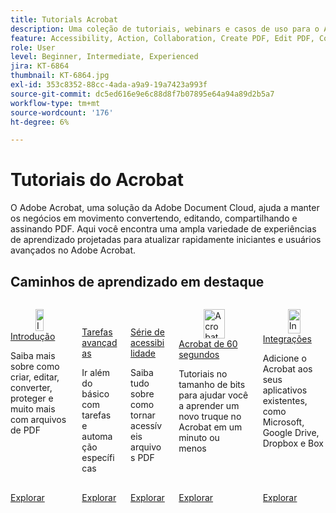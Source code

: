 ```yaml
---
title: Tutorials Acrobat
description: Uma coleção de tutoriais, webinars e casos de uso para o Adobe Acrobat
feature: Accessibility, Action, Collaboration, Create PDF, Edit PDF, Convert PDF, Deploy, Mobile, Optimize PDF, Security, Workflow, Workspace, Skill Builder, Sign, Form
role: User
level: Beginner, Intermediate, Experienced
jira: KT-6864
thumbnail: KT-6864.jpg
exl-id: 353c8352-88cc-4ada-a9a9-19a7423a993f
source-git-commit: dc5ed616e9e6c88d8f7b07895e64a94a89d2b5a7
workflow-type: tm+mt
source-wordcount: '176'
ht-degree: 6%

---
```


# Tutoriais do Acrobat

O Adobe Acrobat, uma solução da Adobe Document Cloud, ajuda a manter os negócios em movimento convertendo, editando, compartilhando e assinando PDF. Aqui você encontra uma ampla variedade de experiências de aprendizado projetadas para atualizar rapidamente iniciantes e usuários avançados no Adobe Acrobat.

<div id="recs-overview-body-1"></div>
<div id="recs-overview-body-2"></div>
<div id="recs-overview-body-3"></div>
<div id="recs-overview-body-4"></div>
<div id="recs-overview-body-5"></div>
<div id="recs-overview-body-6"></div>

## Caminhos de aprendizado em destaque

<!-- START CARDS HTML - DO NOT MODIFY BY HAND -->
<div class="columns">
    <div class="column is-half-tablet is-half-desktop is-one-third-widescreen" aria-label="Getting started">
        <div class="card" style="height: 100%; display: flex; flex-direction: column; height: 100%;">
            <div class="card-image">
                <figure class="image x-is-16by9">
                    <a href="https://experienceleague.adobe.com/pt-br/docs/document-cloud-learn/acrobat-learning/getting-started/getting-started-overview" title="Introdução" target="_self" rel="referrer">
                        <img class="is-bordered-r-small" src="https://experienceleague.adobe.com/pt-br/docs/document-cloud-learn/acrobat-learning/media_19b331849a47f54403361e7661d1882d95fe97fcf.png?width=400&format=webply&optimize=medium" alt="Introdução"
                             style="width: 100%; aspect-ratio: 16 / 9; object-fit: cover; overflow: hidden; display: block; margin: auto;">
                    </a>
                </figure>
            </div>
            <div class="card-content is-padded-small" style="display: flex; flex-direction: column; flex-grow: 1; justify-content: space-between;">
                <div class="top-card-content">
                    <p class="headline is-size-6 has-text-weight-bold">
                        <a href="https://experienceleague.adobe.com/pt-br/docs/document-cloud-learn/acrobat-learning/getting-started/getting-started-overview" target="_self" rel="referrer" title="Introdução">Introdução</a>
                    </p>
                    <p class="is-size-6">Saiba mais sobre como criar, editar, converter, proteger e muito mais com arquivos de PDF</p>
                </div>
                <a href="https://experienceleague.adobe.com/pt-br/docs/document-cloud-learn/acrobat-learning/getting-started/getting-started-overview" target="_self" rel="referrer" class="spectrum-Button spectrum-Button--outline spectrum-Button--primary spectrum-Button--sizeM" style="align-self: flex-start; margin-top: 1rem;">
                    <span class="spectrum-Button-label has-no-wrap has-text-weight-bold">Explorar</span>
                </a>
            </div>
        </div>
    </div>
    <div class="column is-half-tablet is-half-desktop is-one-third-widescreen" aria-label="Advanced tasks">
        <div class="card" style="height: 100%; display: flex; flex-direction: column; height: 100%;">
            <div class="card-image">
                <figure class="image x-is-16by9">
                    <a href="https://experienceleague.adobe.com/pt-br/docs/document-cloud-learn/acrobat-learning/advanced-tasks/advanced-tasks-overview" title="Tarefas avançadas" target="_self" rel="referrer">
                        <img class="is-bordered-r-small" src="https://experienceleague.adobe.com/pt-br/docs/document-cloud-learn/acrobat-learning/media_17d55969ad72e5933df620c2d5c84ba8e273ab39c.png?width=400&format=webply&optimize=medium" alt="Tarefas avançadas"
                             style="width: 100%; aspect-ratio: 16 / 9; object-fit: cover; overflow: hidden; display: block; margin: auto;">
                    </a>
                </figure>
            </div>
            <div class="card-content is-padded-small" style="display: flex; flex-direction: column; flex-grow: 1; justify-content: space-between;">
                <div class="top-card-content">
                    <p class="headline is-size-6 has-text-weight-bold">
                        <a href="https://experienceleague.adobe.com/pt-br/docs/document-cloud-learn/acrobat-learning/advanced-tasks/advanced-tasks-overview" target="_self" rel="referrer" title="Tarefas avançadas">Tarefas avançadas</a>
                    </p>
                    <p class="is-size-6">Ir além do básico com tarefas e automação específicas</p>
                </div>
                <a href="https://experienceleague.adobe.com/pt-br/docs/document-cloud-learn/acrobat-learning/advanced-tasks/advanced-tasks-overview" target="_self" rel="referrer" class="spectrum-Button spectrum-Button--outline spectrum-Button--primary spectrum-Button--sizeM" style="align-self: flex-start; margin-top: 1rem;">
                    <span class="spectrum-Button-label has-no-wrap has-text-weight-bold">Explorar</span>
                </a>
            </div>
        </div>
    </div>
    <div class="column is-half-tablet is-half-desktop is-one-third-widescreen" aria-label="Accessibility series">
        <div class="card" style="height: 100%; display: flex; flex-direction: column; height: 100%;">
            <div class="card-image">
                <figure class="image x-is-16by9">
                    <a href="https://experienceleague.adobe.com/pt-br/docs/document-cloud-learn/acrobat-learning/accessibility-tutorials/accessibility-overview" title="Série Acessibilidade" target="_self" rel="referrer">
                        <img class="is-bordered-r-small" src="https://experienceleague.adobe.com/pt-br/docs/document-cloud-learn/acrobat-learning/accessibility-tutorials/media_1160a8358f39482862ca2409c878ecea8815b0e35.png?width=400&format=webply&optimize=medium" alt="Série Acessibilidade"
                             style="width: 100%; aspect-ratio: 16 / 9; object-fit: cover; overflow: hidden; display: block; margin: auto;">
                    </a>
                </figure>
            </div>
            <div class="card-content is-padded-small" style="display: flex; flex-direction: column; flex-grow: 1; justify-content: space-between;">
                <div class="top-card-content">
                    <p class="headline is-size-6 has-text-weight-bold">
                        <a href="https://experienceleague.adobe.com/pt-br/docs/document-cloud-learn/acrobat-learning/accessibility-tutorials/accessibility-overview" target="_self" rel="referrer" title="Acrobat de 60 segundos">Série de acessibilidade</a>
                    </p>
                    <p class="is-size-6">Saiba tudo sobre como tornar acessíveis arquivos PDF</p>
                </div>
                <a href="https://experienceleague.adobe.com/pt-br/docs/document-cloud-learn/acrobat-learning/accessibility-tutorials/accessibility-overview" target="_self" rel="referrer" class="spectrum-Button spectrum-Button--outline spectrum-Button--primary spectrum-Button--sizeM" style="align-self: flex-start; margin-top: 1rem;">
                    <span class="spectrum-Button-label has-no-wrap has-text-weight-bold">Explorar</span>
                </a>
            </div>
        </div>
    </div>
    <div class="column is-half-tablet is-half-desktop is-one-third-widescreen" aria-label="60-second Acrobat">
        <div class="card" style="height: 100%; display: flex; flex-direction: column; height: 100%;">
            <div class="card-image">
                <figure class="image x-is-16by9">
                    <a href="https://experienceleague.adobe.com/pt-br/docs/document-cloud-learn/acrobat-learning/60-second/60-second-overview" title="Acrobat de 60 segundos" target="_self" rel="referrer">
                        <img class="is-bordered-r-small" src="https://experienceleague.adobe.com/pt-br/docs/document-cloud-learn/acrobat-learning/media_1e95e07bbceaf7e8f9bfccff9dccc7827fe813d96.png?width=400&format=webply&optimize=medium" alt="Acrobat de 60 segundos"
                             style="width: 100%; aspect-ratio: 16 / 9; object-fit: cover; overflow: hidden; display: block; margin: auto;">
                    </a>
                </figure>
            </div>
            <div class="card-content is-padded-small" style="display: flex; flex-direction: column; flex-grow: 1; justify-content: space-between;">
                <div class="top-card-content">
                    <p class="headline is-size-6 has-text-weight-bold">
                        <a href="https://experienceleague.adobe.com/pt-br/docs/document-cloud-learn/acrobat-learning/60-second/60-second-overview" target="_self" rel="referrer" title="Acrobat de 60 segundos">Acrobat de 60 segundos</a>
                    </p>
                    <p class="is-size-6">Tutoriais no tamanho de bits para ajudar você a aprender um novo truque no Acrobat em um minuto ou menos</p>
                </div>
                <a href="https://experienceleague.adobe.com/pt-br/docs/document-cloud-learn/acrobat-learning/60-second/60-second-overview" target="_self" rel="referrer" class="spectrum-Button spectrum-Button--outline spectrum-Button--primary spectrum-Button--sizeM" style="align-self: flex-start; margin-top: 1rem;">
                    <span class="spectrum-Button-label has-no-wrap has-text-weight-bold">Explorar</span>
                </a>
            </div>
        </div>
    </div>
    <div class="column is-half-tablet is-half-desktop is-one-third-widescreen" aria-label="Integrations">
        <div class="card" style="height: 100%; display: flex; flex-direction: column; height: 100%;">
            <div class="card-image">
                <figure class="image x-is-16by9">
                    <a href="https://experienceleague.adobe.com/pt-br/docs/document-cloud-learn/acrobat-learning/integrations/integrate-overview" title="Integrações" target="_self" rel="referrer">
                        <img class="is-bordered-r-small" src="https://experienceleague.adobe.com/pt-br/docs/document-cloud-learn/acrobat-learning/media_171337d52d3205c2011e230e71736cc71f74ba0ee.png?width=400&format=webply&optimize=medium" alt="Integrações"
                             style="width: 100%; aspect-ratio: 16 / 9; object-fit: cover; overflow: hidden; display: block; margin: auto;">
                    </a>
                </figure>
            </div>
            <div class="card-content is-padded-small" style="display: flex; flex-direction: column; flex-grow: 1; justify-content: space-between;">
                <div class="top-card-content">
                    <p class="headline is-size-6 has-text-weight-bold">
                        <a href="https://experienceleague.adobe.com/pt-br/docs/document-cloud-learn/acrobat-learning/integrations/integrate-overview" target="_self" rel="referrer" title="Integrações">Integrações</a>
                    </p>
                    <p class="is-size-6">Adicione o Acrobat aos seus aplicativos existentes, como Microsoft, Google Drive, Dropbox e Box</p>
                </div>
                <a href="https://experienceleague.adobe.com/pt-br/docs/document-cloud-learn/acrobat-learning/integrations/integrate-overview" target="_blank" rel="referrer" class="spectrum-Button spectrum-Button--outline spectrum-Button--primary spectrum-Button--sizeM" style="align-self: flex-start; margin-top: 1rem;">
                    <span class="spectrum-Button-label has-no-wrap has-text-weight-bold">Explorar</span>
                </a>
            </div>
        </div>
    </div>
</div>
<!-- END CARDS HTML - DO NOT MODIFY BY HAND -->
